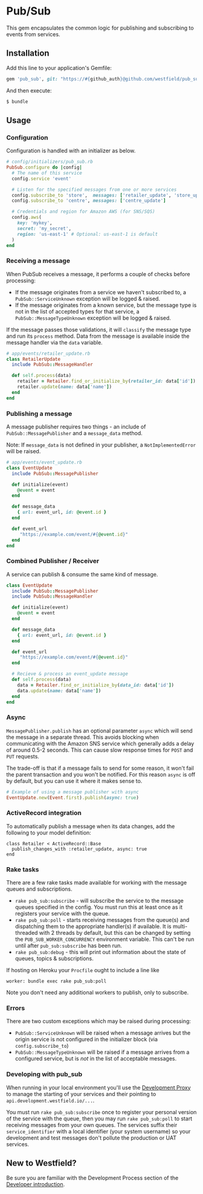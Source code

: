 # Pub/Sub

This gem encapsulates the common logic for publishing and subscribing to events from services.

## Installation

Add this line to your application's Gemfile:

```ruby
gem 'pub_sub', git: "https://#{github_auth}@github.com/westfield/pub_sub.git"

```

And then execute:

```sh
$ bundle
```

## Usage

### Configuration
Configuration is handled with an initializer as below.

```ruby
# config/initializers/pub_sub.rb
PubSub.configure do |config|
  # The name of this service
  config.service 'event'

  # Listen for the specified messages from one or more services
  config.subscribe_to 'store',  messages: ['retailer_update', 'store_update']
  config.subscribe_to 'centre', messages: ['centre_update']

  # Credentials and region for Amazon AWS (for SNS/SQS)
  config.aws(
    key: 'mykey',
    secret: 'my_secret',
    region: 'us-east-1' # Optional: us-east-1 is default
  )
end
```

### Receiving a message

When PubSub receives a message, it performs a couple of checks before processing:

* If the message originates from a service we haven't subscribed to, a `PubSub::ServiceUnknown` exception will be logged & raised.
* If the message originates from a known service, but the message type is not in the list of accepted types for that service, a `PubSub::MessageTypeUnknown` exception will be logged & raised.

If the message passes those validations, it will `classify` the message type and run its `process` method. Data from the message is available inside the message handler via the `data` variable.

```ruby
# app/events/retailer_update.rb
class RetailerUpdate
  include PubSub::MessageHandler

  def self.process(data)
  	retailer = Retailer.find_or_initialize_by(retailer_id: data['id'])
  	retailer.update(name: data['name'])
  end
end

```


### Publishing a message

A message publisher requires two things - an include of `PubSub::MessagePublisher` and a `message_data` method.

Note: If `message_data` is not defined in your publisher, a `NotImplementedError` will be raised.

```ruby
# app/events/event_update.rb
class EventUpdate
  include PubSub::MessagePublisher

  def initialize(event)
    @event = event
  end

  def message_data
    { url: event_url, id: @event.id }
  end

  def event_url
     "https://example.com/event/#{@event.id}"
  end
end
```

### Combined Publisher / Receiver

A service can publish & consume the same kind of message.

```ruby
class EventUpdate
  include PubSub::MessagePublisher
  include PubSub::MessageHandler

  def initialize(event)
    @event = event
  end

  def message_data
    { url: event_url, id: @event.id }
  end

  def event_url
     "https://example.com/event/#{@event.id}"
  end

  # Recieve & process an event_update message
  def self.process(data)
    data = Retailer.find_or_initialize_by(data_id: data['id'])
    data.update(name: data['name'])
  end
end
```

### Async
`MessagePublisher.publish` has an optional parameter `async` which will send the message in a separate thread. This avoids blocking when communicating with the Amazon SNS service which generally adds a delay of around 0.5-2 seconds. This can cause slow response times for `POST` and `PUT` requests.

The trade-off is that if a message fails to send for some reason, it won't fail the parent transaction and you won't be notified. For this reason `async` is off by default, but you can use it where it makes sense to.

```ruby
# Example of using a message publisher with async
EventUpdate.new(Event.first).publish(async: true)
```

### ActiveRecord integration

To automatically publish a message when its data changes, add the following to your model definition:

```
class Retailer < ActiveRecord::Base
  publish_changes_with :retailer_update, async: true
end
```

### Rake tasks

There are a few rake tasks made available for working with the message queues and subscriptions.

* `rake pub_sub:subscribe` - will subscribe the service to the message queues specified in the config. You must run this at least once as it registers your service with the queue.
* `rake pub_sub:poll` - starts receiving messages from the queue(s) and dispatching them to the appropriate handler(s) if available. It is multi-threaded with 2 threads by default, but this can be changed by setting the `PUB_SUB_WORKER_CONCURRENCY` environment variable. This can't be run until after `pub_sub:subscribe` has been run.
* `rake pub_sub:debug` - this will print out information about the state of queues, topics & subscriptions.

If hosting on Heroku your `Procfile` ought to include a line like

```
worker: bundle exec rake pub_sub:poll
```

Note you don't need any additional workers to publish, only to subscribe.

### Errors

There are two custom exceptions which may be raised during processing:

* `PubSub::ServiceUnknown` will be raised when a message arrives but the origin service is not configured in the initializer block (via `config.subscribe_to`)
* `PubSub::MessageTypeUnknown` will be raised if a message arrives from a configured service, but is *not* in the list of acceptable messages.

### Developing with pub_sub

When running in your local environment you'll use the [Development Proxy](https://github.com/westfield/development_proxy) to manage the starting of your services and their pointing to `api.development.westfield.io/...`.

You must run `rake pub_sub:subscribe` once to register your personal version of the service with the queue, then you may run  `rake pub_sub:poll` to start receiving messages from your own queues.  The services suffix their `service_identifier` with a local identifier (your system username) so your development and test messages don't pollute the production or UAT services.

## New to Westfield?

Be sure you are familiar with the Development Process section of the [Developer introduction](https://wiki.westfieldlabs.com/display/WL/Developer+introduction+documentation).

